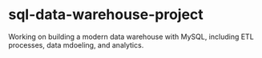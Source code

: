 # sql-data-warehouse-project
Working on building a modern data warehouse with MySQL, including ETL processes, data mdoeling, and analytics.
